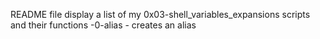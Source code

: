 README file display a list of my 0x03-shell_variables_expansions scripts and their functions
-0-alias - creates an alias
